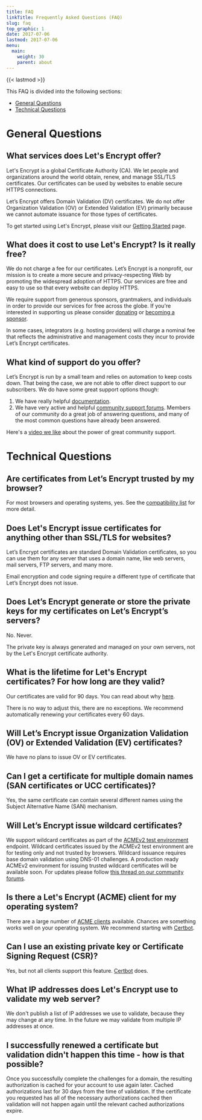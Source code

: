 ```yaml
---
title: FAQ
linkTitle: Frequently Asked Questions (FAQ)
slug: faq
top_graphic: 1
date: 2017-07-06
lastmod: 2017-07-06
menu:
  main:
    weight: 30
    parent: about
---
```


{{< lastmod >}}

This FAQ is divided into the following sections:

* [General Questions](#general)
* [Technical Questions](#technical)

# <a name="general">General Questions</a>

## What services does Let's Encrypt offer?

Let's Encrypt is a global Certificate Authority (CA). We let people and organizations around the world obtain, renew, and manage SSL/TLS certificates. Our certificates can be used by websites to enable secure HTTPS connections.

Let’s Encrypt offers Domain Validation (DV) certificates. We do not offer Organization Validation (OV) or Extended Validation (EV) primarily because we cannot automate issuance for those types of certificates.

To get started using Let's Encrypt, please visit our [Getting Started](https://letsencrypt.org/getting-started/) page.

## What does it cost to use Let's Encrypt? Is it really free?

We do not charge a fee for our certificates. Let’s Encrypt is a nonprofit, our mission is to create a more secure and privacy-respecting Web by promoting the widespread adoption of HTTPS. Our services are free and easy to use so that every website can deploy HTTPS.

We require support from generous sponsors, grantmakers, and individuals in order to provide our services for free across the globe. If you're interested in supporting us please consider [donating](/donate/) or [becoming a sponsor](/become-a-sponsor/).

In some cases, integrators (e.g. hosting providers) will charge a nominal fee that reflects the administrative and management costs they incur to provide Let’s Encrypt certificates.

## What kind of support do you offer?

Let’s Encrypt is run by a small team and relies on automation to keep costs down. That being the case, we are not able to offer direct support to our subscribers. We do have some great support options though:

1. We have really helpful [documentation](/docs/).
2. We have very active and helpful [community support forums](https://community.letsencrypt.org/). Members of our community do a great job of answering questions, and many of the most common questions have already been answered.

Here's a [video we like](https://www.youtube.com/watch?v=Xe1TZaElTAs) about the power of great community support.

# <a name="technical">Technical Questions</a>

## Are certificates from Let’s Encrypt trusted by my browser?

For most browsers and operating systems, yes. See the [compatibility list](/docs/certificate-compatibility/) for more detail.

## Does Let's Encrypt issue certificates for anything other than SSL/TLS for websites?

Let’s Encrypt certificates are standard Domain Validation certificates, so you can use them for any server that uses a domain name, like web servers, mail servers, FTP servers, and many more.

Email encryption and code signing require a different type of certificate that Let’s Encrypt does not issue.

## Does Let’s Encrypt generate or store the private keys for my certificates on Let’s Encrypt’s servers?

No. Never.

The private key is always generated and managed on your own servers, not by the Let's Encrypt certificate authority.

## What is the lifetime for Let's Encrypt certificates? For how long are they valid?

Our certificates are valid for 90 days. You can read about why [here](https://letsencrypt.org/2015/11/09/why-90-days.html).

There is no way to adjust this, there are no exceptions. We recommend automatically renewing your certificates every 60 days.

## Will Let’s Encrypt issue Organization Validation (OV) or Extended Validation (EV) certificates?

We have no plans to issue OV or EV certificates.

## Can I get a certificate for multiple domain names (SAN certificates or UCC certificates)?

Yes, the same certificate can contain several different names using the Subject Alternative Name (SAN) mechanism.

## Will Let’s Encrypt issue wildcard certificates?

We support wildcard certificates as part of the [ACMEv2 test environment](https://community.letsencrypt.org/t/staging-endpoint-for-acme-v2/49605) endpoint. Wildcard certificates issued by the ACMEv2 test environment are for testing only and not trusted by browsers. Wildcard issuance requires base domain validation using DNS-01 challenges. A production ready ACMEv2 environment for issuing trusted wildcard certificates will be available soon. For updates please follow [this thread on our community forums](https://community.letsencrypt.org/t/acmev2-and-wildcard-launch-delay/53654).

## Is there a Let's Encrypt (ACME) client for my operating system?

There are a large number of [ACME clients](/docs/client-options/) available. Chances are something works well on your operating system. We recommend starting with [Certbot](https://certbot.eff.org/).

## Can I use an existing private key or Certificate Signing Request (CSR)?

Yes, but not all clients support this feature. [Certbot](https://certbot.eff.org/) does.

## What IP addresses does Let's Encrypt use to validate my web server?

We don't publish a list of IP addresses we use to validate, because they may change at any time. In the future we may validate from multiple IP addresses at once.

## I successfully renewed a certificate but validation didn't happen this time - how is that possible?

Once you successfully complete the challenges for a domain, the resulting authorization is cached for your account to use again later. Cached authorizations last for 30 days from the time of validation.
If the certificate you requested has all of the necessary authorizations cached then validation will not happen again until the relevant cached authorizations expire.
